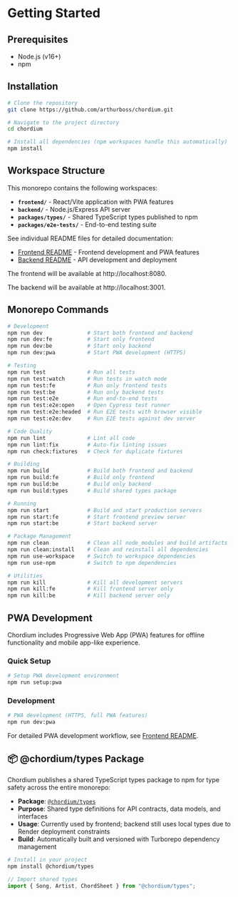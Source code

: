 # Getting Started

## Prerequisites

- Node.js (v16+)
- npm

## Installation

```sh
# Clone the repository
git clone https://github.com/arthurboss/chordium.git

# Navigate to the project directory
cd chordium

# Install all dependencies (npm workspaces handle this automatically)
npm install
```

## Workspace Structure

This monorepo contains the following workspaces:

- **`frontend/`** - React/Vite application with PWA features
- **`backend/`** - Node.js/Express API server
- **`packages/types/`** - Shared TypeScript types published to npm
- **`packages/e2e-tests/`** - End-to-end testing suite

See individual README files for detailed documentation:
- [Frontend README](../frontend/README.md) - Frontend development and PWA features
- [Backend README](../backend/README.md) - API development and deployment


The frontend will be available at http://localhost:8080.

The backend will be available at http://localhost:3001.

## Monorepo Commands

```bash
# Development
npm run dev              # Start both frontend and backend
npm run dev:fe           # Start only frontend
npm run dev:be           # Start only backend
npm run dev:pwa          # Start PWA development (HTTPS)

# Testing
npm run test             # Run all tests
npm run test:watch       # Run tests in watch mode
npm run test:fe          # Run only frontend tests
npm run test:be          # Run only backend tests
npm run test:e2e         # Run end-to-end tests
npm run test:e2e:open    # Open Cypress test runner
npm run test:e2e:headed  # Run E2E tests with browser visible
npm run test:e2e:dev     # Run E2E tests against dev server

# Code Quality
npm run lint             # Lint all code
npm run lint:fix         # Auto-fix linting issues
npm run check:fixtures   # Check for duplicate fixtures

# Building
npm run build            # Build both frontend and backend
npm run build:fe         # Build only frontend
npm run build:be         # Build only backend
npm run build:types      # Build shared types package

# Running
npm run start            # Build and start production servers
npm run start:fe         # Start frontend preview server
npm run start:be         # Start backend server

# Package Management
npm run clean            # Clean all node_modules and build artifacts
npm run clean:install    # Clean and reinstall all dependencies
npm run use-workspace    # Switch to workspace dependencies
npm run use-npm          # Switch to npm dependencies

# Utilities
npm run kill             # Kill all development servers
npm run kill:fe          # Kill frontend server only
npm run kill:be          # Kill backend server only
```

## PWA Development

Chordium includes Progressive Web App (PWA) features for offline functionality and mobile app-like experience.

### Quick Setup

```sh
# Setup PWA development environment
npm run setup:pwa
```

### Development

```sh
# PWA development (HTTPS, full PWA features)
npm run dev:pwa
```

For detailed PWA development workflow, see [Frontend README](../frontend/README.md).

## 📦 @chordium/types Package

Chordium publishes a shared TypeScript types package to npm for type safety across the entire monorepo:

- **Package**: [`@chordium/types`](https://www.npmjs.com/package/@chordium/types)
- **Purpose**: Shared type definitions for API contracts, data models, and interfaces
- **Usage**: Currently used by frontend; backend still uses local types due to Render deployment constraints
- **Build**: Automatically built and versioned with Turborepo dependency management

```sh
# Install in your project
npm install @chordium/types
```

```typescript
// Import shared types
import { Song, Artist, ChordSheet } from "@chordium/types";
```
